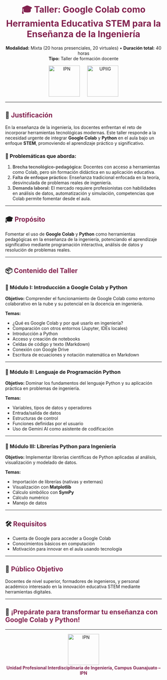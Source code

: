 <h1 align="center" style="color:#82214e;">🎓 Taller: Google Colab como Herramienta Educativa STEM para la Enseñanza de la Ingeniería</h1>

<p align="center">
  <strong>Modalidad:</strong> Mixta (20 horas presenciales, 20 virtuales) • <strong>Duración total:</strong> 40 horas<br>
  <strong>Tipo:</strong> Taller de formación docente
</p>

<p align="center">
  <img src="https://upload.wikimedia.org/wikipedia/commons/6/63/Logo_Instituto_Politécnico_Nacional.png" alt="IPN" height="100"/>
  &nbsp;&nbsp;&nbsp;&nbsp;
  <img src="https://upiig.ipn.mx/assets/files/upiig/img/upiig/logo-upiig.png" alt="UPIIG" height="100"/>
</p>

---

## 🧠 <span style="color:#82214e;">Justificación</span>

En la enseñanza de la ingeniería, los docentes enfrentan el reto de incorporar herramientas tecnológicas modernas. Este taller responde a la necesidad urgente de integrar **Google Colab** y **Python** en el aula bajo un enfoque **STEM**, promoviendo el aprendizaje práctico y significativo.

### 🎯 Problemáticas que aborda:

1. <span style="color:#4d4d4d;">**Brecha tecnológico-pedagógica:**</span> Docentes con acceso a herramientas como Colab, pero sin formación didáctica en su aplicación educativa.
2. <span style="color:#4d4d4d;">**Falta de enfoque práctico:**</span> Enseñanza tradicional enfocada en la teoría, desvinculada de problemas reales de ingeniería.
3. <span style="color:#4d4d4d;">**Demanda laboral:**</span> El mercado requiere profesionistas con habilidades en análisis de datos, automatización y simulación, competencias que Colab permite fomentar desde el aula.

---

## 🎓 <span style="color:#82214e;">Propósito</span>

Fomentar el uso de **Google Colab** y **Python** como herramientas pedagógicas en la enseñanza de la ingeniería, potenciando el aprendizaje significativo mediante programación interactiva, análisis de datos y resolución de problemas reales.

---

## 📦 <span style="color:#82214e;">Contenido del Taller</span>

### 🔹 Módulo I: Introducción a Google Colab y Python

**Objetivo:** Comprender el funcionamiento de Google Colab como entorno colaborativo en la nube y su potencial en la docencia en ingeniería.

**Temas:**
- ¿Qué es Google Colab y por qué usarlo en ingeniería?
- Comparación con otros entornos (Jupyter, IDEs locales)
- Introducción a Python
- Acceso y creación de notebooks
- Celdas de código y texto (Markdown)
- Conexión con Google Drive
- Escritura de ecuaciones y notación matemática en Markdown

---

### 🔹 Módulo II: Lenguaje de Programación Python

**Objetivo:** Dominar los fundamentos del lenguaje Python y su aplicación práctica en problemas de ingeniería.

**Temas:**
- Variables, tipos de datos y operadores
- Entrada/salida de datos
- Estructuras de control
- Funciones definidas por el usuario
- Uso de Gemini AI como asistente de codificación

---

### 🔹 Módulo III: Librerías Python para Ingeniería

**Objetivo:** Implementar librerías científicas de Python aplicadas al análisis, visualización y modelado de datos.

**Temas:**
- Importación de librerías (nativas y externas)
- Visualización con **Matplotlib**
- Cálculo simbólico con **SymPy**
- Cálculo numérico
- Manejo de datos

---

## 🛠️ <span style="color:#82214e;">Requisitos</span>

- Cuenta de Google para acceder a Google Colab
- Conocimientos básicos en computación
- Motivación para innovar en el aula usando tecnología

---

## 💼 <span style="color:#82214e;">Público Objetivo</span>

Docentes de nivel superior, formadores de ingenieros, y personal académico interesado en la innovación educativa STEM mediante herramientas digitales.

---

## 🚀 <span style="color:#82214e;">¡Prepárate para transformar tu enseñanza con Google Colab y Python!</span>

---

<p align="center">
  <img src="https://upload.wikimedia.org/wikipedia/commons/6/63/Logo_Instituto_Politécnico_Nacional.png" alt="IPN" height="100"/>
  <br><span style="color:#82214e;"><strong>Unidad Profesional Interdisciplinaria de Ingeniería, Campus Guanajuato – IPN</strong></span>
</p>
